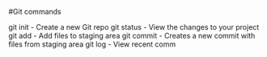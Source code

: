 #Git commands

git init - Create a new Git repo
git status - View the changes to your project
git add - Add files to staging area
git commit - Creates a new commit with files from staging area
git log - View recent comm
